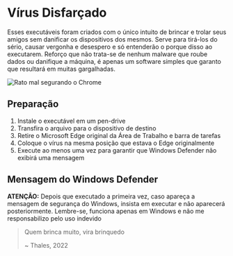 # Vírus Disfarçado

Esses executáveis foram criados com o único intuito de brincar e trolar seus amigos sem danificar os dispositivos dos mesmos. Serve para tirá-los do sério, causar vergonha e desespero e só entenderão o porque disso ao executarem. Reforço que não trata-se de nenhum malware que roube dados ou danifique a máquina, é apenas um software simples que garanto que resultará em muitas gargalhadas. 

![Rato mal segurando o Chrome](https://github.com/AnonJV/Virus-Edge/blob/main/Rato_do_Chrome%20(1).png)

## Preparação

1. Instale o executável em um pen-drive
2. Transfira o arquivo para o dispositivo de destino
3. Retire o Microsoft Edge original da Área de Trabalho e barra de tarefas
4. Coloque o vírus na mesma posição que estava o Edge originalmente
5. Execute ao menos uma vez para garantir que Windows Defender não exibirá uma mensagem

## Mensagem do Windows Defender


**ATENÇÃO:** Depois que executado a primeira vez, caso apareça a mensagem de segurança do Windows, insista em executar e não aparecerá posteriormente. Lembre-se, funciona apenas em Windows e não me responsabilizo pelo uso indevido


> Quem brinca muito, vira brinquedo
> 
> ~ Thales, 2022
